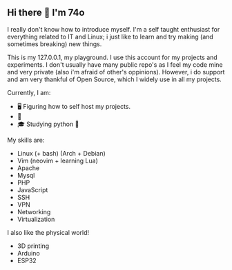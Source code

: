 ## Hi there 👋 I'm 74o

I really don't know how to introduce myself.
I'm a self taught enthusiast for everything related to IT and Linux; i just like to learn and try making (and sometimes breaking) new things.
<!--
As i never liked to follow the *conventional* path (neither in the academic world nor in the professional) I had to build myself a set of skills as long as i learn  or discover new concepts in the way; leading me to have a wide range of knowledge
I have never had **yet** a serious job in IT, *which i'd love to*, hence my lack of experience in many areas; but i'm igger to adopt new methodologies and am capable of adapting myself to any working environment. I'm all about learning new stuff after all!
-->
This is my 127.0.0.1, my playground. 
I use this account for my projects and experiments.
I don't usually have many public repo's as I feel my code mine and very private (also i'm afraid of other's oppinions). However, i do support and am very thankful of Open Source, which I widely use in all my projects. 

Currently, I am:
- 🖥️ Figuring how to self host my projects.
- 🧠 
- 🎓 Studying python 🐍

My skills are:
- Linux (+ bash) (Arch + Debian)
- Vim (neovim + learning Lua)
- Apache
- Mysql
- PHP
- JavaScript
- SSH
- VPN
- Networking
- Virtualization

I also like the physical world!
- 3D printing
- Arduino
- ESP32

<!--
**74O/74o** is a ✨ _special_ ✨ repository because its `README.md` (this file) appears on your GitHub profile.

Here are some ideas to get you started:

- 🔭 I’m currently working on ...
- 🌱 I’m currently learning ...
- 👯 I’m looking to collaborate on ...
- 🤔 I’m looking for help with ...
- 💬 Ask me about ...
- 📫 How to reach me: ...
- 😄 Pronouns: ...
- ⚡ Fun fact: ...
-->
